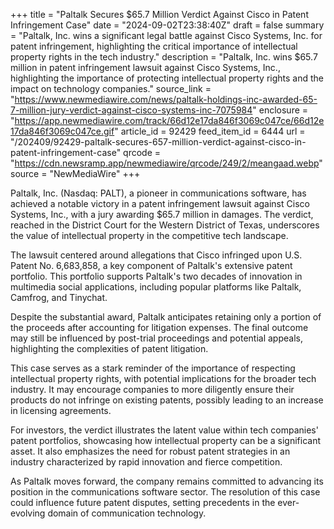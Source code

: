 +++
title = "Paltalk Secures $65.7 Million Verdict Against Cisco in Patent Infringement Case"
date = "2024-09-02T23:38:40Z"
draft = false
summary = "Paltalk, Inc. wins a significant legal battle against Cisco Systems, Inc. for patent infringement, highlighting the critical importance of intellectual property rights in the tech industry."
description = "Paltalk, Inc. wins $65.7 million in patent infringement lawsuit against Cisco Systems, Inc., highlighting the importance of protecting intellectual property rights and the impact on technology companies."
source_link = "https://www.newmediawire.com/news/paltalk-holdings-inc-awarded-65-7-million-jury-verdict-against-cisco-systems-inc-7075984"
enclosure = "https://app.newmediawire.com/track/66d12e17da846f3069c047ce/66d12e17da846f3069c047ce.gif"
article_id = 92429
feed_item_id = 6444
url = "/202409/92429-paltalk-secures-657-million-verdict-against-cisco-in-patent-infringement-case"
qrcode = "https://cdn.newsramp.app/newmediawire/qrcode/249/2/meangaad.webp"
source = "NewMediaWire"
+++

<p>Paltalk, Inc. (Nasdaq: PALT), a pioneer in communications software, has achieved a notable victory in a patent infringement lawsuit against Cisco Systems, Inc., with a jury awarding $65.7 million in damages. The verdict, reached in the District Court for the Western District of Texas, underscores the value of intellectual property in the competitive tech landscape.</p><p>The lawsuit centered around allegations that Cisco infringed upon U.S. Patent No. 6,683,858, a key component of Paltalk's extensive patent portfolio. This portfolio supports Paltalk's two decades of innovation in multimedia social applications, including popular platforms like Paltalk, Camfrog, and Tinychat.</p><p>Despite the substantial award, Paltalk anticipates retaining only a portion of the proceeds after accounting for litigation expenses. The final outcome may still be influenced by post-trial proceedings and potential appeals, highlighting the complexities of patent litigation.</p><p>This case serves as a stark reminder of the importance of respecting intellectual property rights, with potential implications for the broader tech industry. It may encourage companies to more diligently ensure their products do not infringe on existing patents, possibly leading to an increase in licensing agreements.</p><p>For investors, the verdict illustrates the latent value within tech companies' patent portfolios, showcasing how intellectual property can be a significant asset. It also emphasizes the need for robust patent strategies in an industry characterized by rapid innovation and fierce competition.</p><p>As Paltalk moves forward, the company remains committed to advancing its position in the communications software sector. The resolution of this case could influence future patent disputes, setting precedents in the ever-evolving domain of communication technology.</p>